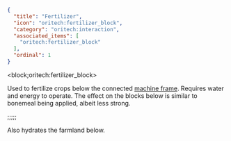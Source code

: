 ```json
{
  "title": "Fertilizer",
  "icon": "oritech:fertilizer_block",
  "category": "oritech:interaction",
  "associated_items": [
    "oritech:fertilizer_block"
  ],
  "ordinal": 1
}
```

<block;oritech:fertilizer_block>

Used to fertilize crops below the connected [machine frame](^oritech:interaction/machine_frames). Requires water and energy to operate. The effect on the blocks below is similar to bonemeal being applied, albeit less strong.

;;;;;

Also hydrates the farmland below.